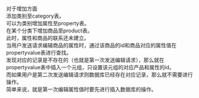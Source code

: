 对于增加方面  
添加类别至category表。  
可以为类别增加属性至property表。  
在某个分类下增加商品至product表。  
此时，属性和商品的联系还未建立。  
当用户发送请求编辑商品的属性时，通过该商品的id和商品对应的属性值在propertyvalue表进行查找。  
发现对应的记录是不存在的（也就是第一次发送编辑请求），那么就在propertyvalue表中插入一个元组，只设置该元组的对应产品和属性的id。  
而如果用户是第二次发送编辑请求则数据库已经存在对应记录，那么就不需要进行操作。  
简单来说，就是第一次编辑属性值时要先进行插入数据库的操作。  